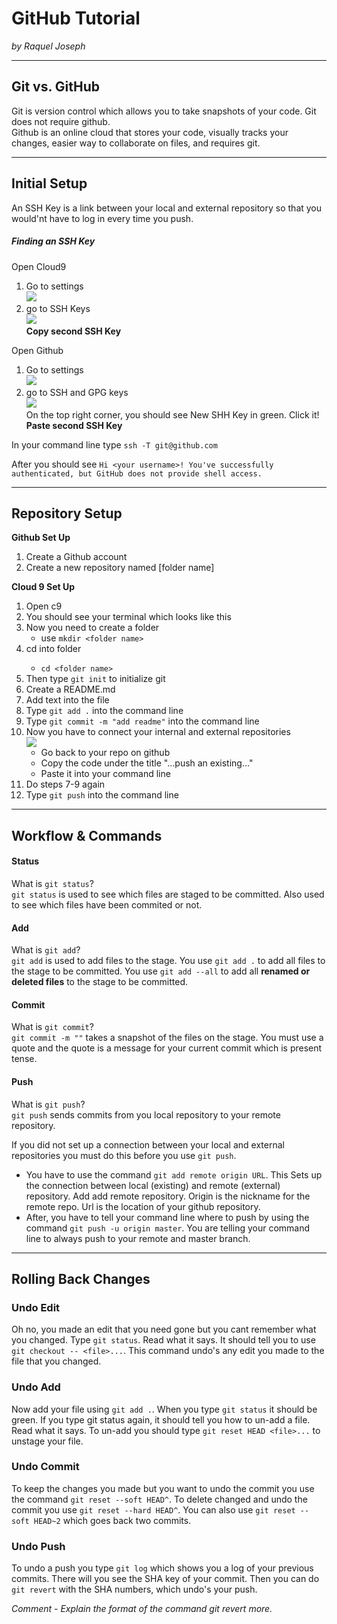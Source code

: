 # GitHub Tutorial

_by Raquel Joseph_

---
## Git vs. GitHub
Git is version control which allows you to take snapshots of your code. Git does not require github.  
Github is an online cloud that stores your code, visually tracks your changes, easier way to collaborate on files, and requires git.

---
## Initial Setup
An SSH Key is a link between your local and external repository so that you would'nt have to log in every time you push.

##### Finding an SSH Key
Open Cloud9
1. Go to settings  
![](c9-settings.png)
2. go to SSH Keys  
![](finding-shh-keys.png)  
**Copy second SSH Key**

Open Github  
1. Go to settings  
![](open-github.png)  
2. go to SSH and GPG keys  
![](profile-settings.png)  
On the top right corner, you should see New SHH Key in green. Click it!
**Paste second SSH Key**

In your command line type `ssh -T git@github.com`  

After you should see
`Hi <your username>! You've successfully authenticated, but GitHub does not provide shell access.`

---
## Repository Setup
**Github Set Up**
1. Create a Github account
2. Create a new repository named [folder name]

**Cloud 9 Set Up**
1. Open c9
2. You should see your terminal which looks like this
3. Now you need to create a folder  
    * use `mkdir <folder name>`
4. cd into folder <folder name>
    * `cd <folder name>`
5. Then type `git init` to initialize git
6. Create a README.md
7. Add text into the file
8. Type `git add .` into the command line
9. Type `git commit -m "add readme"` into the command line  
10. Now you have to connect your internal and external repositories  
    ![](github-repo.png)
    * Go back to your repo on github
    * Copy the code under the title "...push an existing..."
    * Paste it into your command line
11. Do steps 7-9 again
12. Type `git push` into the command line

---
## Workflow & Commands
#### Status
What is `git status`?  
`git status` is used to see which files are staged to be committed. Also used to see which files have been commited or not.

#### Add
What is `git add`?  
`git add` is used to add files to the stage. You use `git add .` to add all files to the stage to be committed. You use `git add --all` to add all **renamed or deleted files** to the stage to be committed.

#### Commit
What is `git commit`?  
`git commit -m ""` takes a snapshot of the files on the stage. You must use a quote and the quote is a message for your current commit which is present tense.

#### Push
What is `git push`?  
`git push` sends commits from you local repository to your remote repository.   

If you did not set up a connection between your local and external repositories you must do this before you use `git push`.  
* You have to use the command `git add remote origin URL`. This Sets up the connection between local (existing) and remote (external) repository. Add add remote repository. Origin is the nickname for the remote repo. Url is the location of your github repository. 
* After, you have to tell your command line where to push by using the command `git push -u origin master`. You are telling your command line to always push to your remote and master branch.

---
## Rolling Back Changes
### Undo Edit
Oh no, you made an edit that you need gone but you cant remember what you changed. Type `git status`. Read what it says. It should tell you to use `git checkout -- <file>...`. This command undo's any edit you made to the file that you changed.
### Undo Add
Now add your file using `git add .`. When you type `git status` it should be green. If you type git status again, it should tell you how to un-add a file. Read what it says. To un-add you should type `git reset HEAD <file>...` to unstage your file.
### Undo Commit
To keep the changes you made but you want to undo the commit you use the command `git reset --soft HEAD^`. To delete changed and undo the commit you use `git reset --hard HEAD^`. You can also use `git reset --soft HEAD~2` which goes back two commits.  
### Undo Push

To undo a push you type `git log` which shows you a log of your previous commits. There will you see the SHA key of your commit. Then you can do `git revert` with the SHA numbers, which undo's your push.

_Comment - Explain the format of the command git revert more._